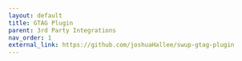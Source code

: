 ```yaml
---
layout: default
title: GTAG Plugin
parent: 3rd Party Integrations
nav_order: 1
external_link: https://github.com/joshuaHallee/swup-gtag-plugin
---
```

